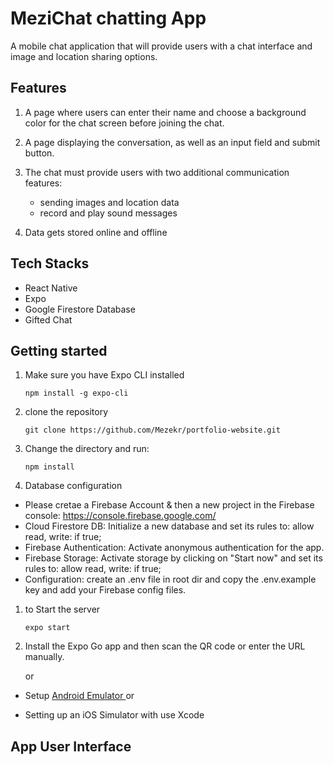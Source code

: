 # MeziChat chatting App

A mobile chat application that will provide users with a chat interface and image and location sharing options.

## Features

1. A page where users can enter their name and choose a background color for the chat screen before joining the chat.

2. A page displaying the conversation, as well as an input field and submit button.

3. The chat must provide users with two additional communication features:

    - sending images and location data
    - record and play sound messages

4. Data gets stored online and offline

## Tech Stacks

-   React Native
-   Expo
-   Google Firestore Database
-   Gifted Chat

## Getting started

1. Make sure you have Expo CLI installed

    `npm install -g expo-cli`

2. clone the repository

    `git clone https://github.com/Mezekr/portfolio-website.git`

3. Change the directory and run:

    `npm install`

4. Database configuration

-   Please cretae a Firebase Account & then a new project in the Firebase console: https://console.firebase.google.com/
-   Cloud Firestore DB: Initialize a new database and set its rules to: allow read, write: if true;
-   Firebase Authentication: Activate anonymous authentication for the app.
-   Firebase Storage: Activate storage by clicking on "Start now" and set its rules to: allow read, write: if true;
-   Configuration: create an .env file in root dir and copy the .env.example key and add your Firebase config files.

1. to Start the server

    `expo start`

2. Install the Expo Go app and then scan the QR code or enter the URL manually.

    or

-   Setup [Android Emulator ](https://developer.android.com/studio/intro) or

-   Setting up an iOS Simulator with use Xcode

## App User Interface
